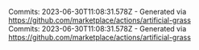 Commits: 2023-06-30T11:08:31.578Z - Generated via https://github.com/marketplace/actions/artificial-grass
<br>
Commits: 2023-06-30T11:08:31.578Z - Generated via https://github.com/marketplace/actions/artificial-grass
<br>

